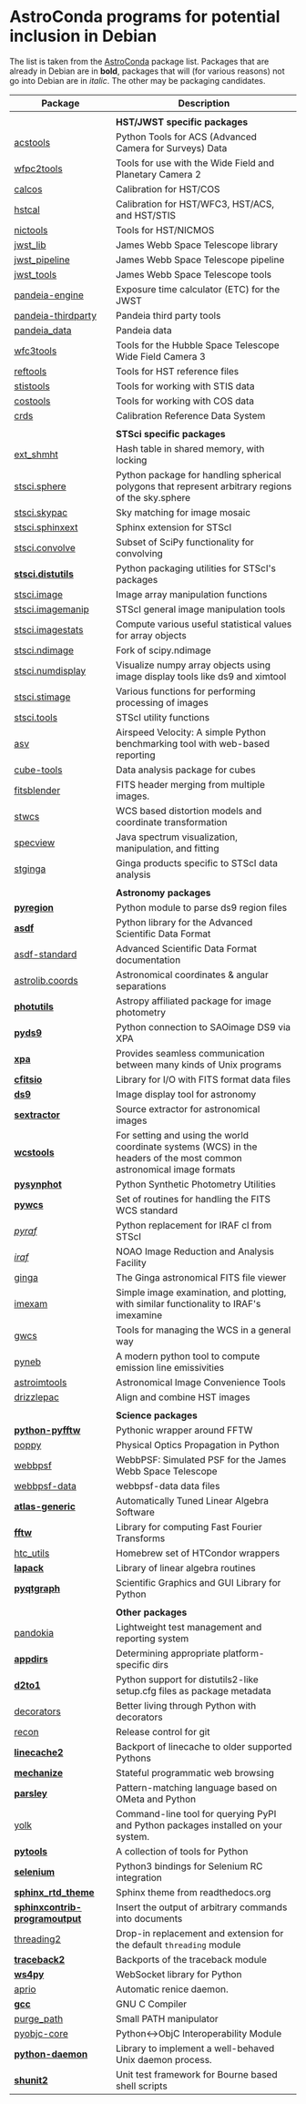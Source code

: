 AstroConda programs for potential inclusion in Debian
===================================================


The list is taken from the
[AstroConda](http://astroconda.github.io)
package list. Packages that are already in Debian are in **bold**, packages
that will (for various reasons) not go into Debian are in *italic*. The other
may be packaging candidates.


| Package              | Description |
| -------------------- | ----------- |
| | |
| | **HST/JWST specific packages** |
| [acstools](http://www.stsci.edu/institute/software_hardware/pyraf/stsci_python) | Python Tools for ACS (Advanced Camera for Surveys) Data |
| [wfpc2tools](http://www.stsci.edu/resources/software_hardware/stsci_python) | Tools for use with the Wide Field and Planetary Camera 2 |
| [calcos](https://github.com/spacetelescope/calcos) | Calibration for HST/COS |
| [hstcal](https://github.com/spacetelescope/hstcal) | Calibration for HST/WFC3, HST/ACS, and HST/STIS |
| [nictools](https://github.com/spacetelescope/nictools) | Tools for HST/NICMOS |
| [jwst_lib](ssh://git@bitbucket.org/stsci_ssb/jwst.git) | James Webb Space Telescope library |
| [jwst_pipeline](ssh://git@bitbucket.org/stsci_ssb/jwst.git) | James Webb Space Telescope pipeline |
| [jwst_tools](ssh://git@bitbucket.org/stsci_ssb/jwst.git) | James Webb Space Telescope tools |
| [pandeia-engine](https://github.com:stsci-ssb/pandeia) | Exposure time calculator (ETC) for the JWST |
| [pandeia-thirdparty](http://stsci.edu) | Pandeia third party tools |
| [pandeia_data](https://github.com:stsci-ssb/pandeia_data) | Pandeia data |
| [wfc3tools](http://ssb.stsci.edu/doc/stsci_python_2.15.1/wfc3tools.doc/html/index.html) | Tools for the Hubble Space Telescope Wide Field Camera 3  |
| [reftools](http://www.stsci.edu/institute/software_hardware/pyraf/stsci_python) | Tools for HST reference files |
| [stistools](http://www.stsci.edu/institute/software_hardware/pyraf/stsci_python) | Tools for working with STIS data |
| [costools](http://www.stsci.edu/institute/software_hardware) | Tools for working with COS data |
| [crds](http://www.stsci.edu/hst/observatory/crds/) | Calibration Reference Data System |
| | |
| | **STSci specific packages** |
| [ext_shmht](https://github.com/stsci-ssb/ext_shmht) | Hash table in shared memory, with locking |
| [stsci.sphere](http://www.stsci.edu/institute/software_hardware) | Python package for handling spherical polygons that represent arbitrary regions of the sky.sphere |
| [stsci.skypac](https://github.com/spacetelescope/stsci.skypac) | Sky matching for image mosaic |
| [stsci.sphinxext](https://github.com/spacetelescope/stsci.sphinxext) | Sphinx extension for STScI |
| [stsci.convolve](https://github.com/spacetelescope/stsci.convolve) | Subset of SciPy functionality for convolving |
| [**stsci.distutils**](https://packages.debian.org/sid/python-stsci.distutils) | Python packaging utilities for STScI's packages |
| [stsci.image](https://github.com/spacetelescope/stsci.image) | Image array manipulation functions |
| [stsci.imagemanip](https://github.com/spacetelescope/stsci.imagemanip) | STScI general image manipulation tools |
| [stsci.imagestats](https://github.com/spacetelescope/stsci.imagestats) | Compute various useful statistical values for array objects |
| [stsci.ndimage](https://github.com/spacetelescope/stsci.ndimage) | Fork of scipy.ndimage |
| [stsci.numdisplay](http://stsdas.stsci.edu/numdisplay) | Visualize numpy array objects using image display tools like ds9 and ximtool |
| [stsci.stimage](https://github.com/spacetelescope/stsci.stimage) | Various functions for performing processing of images |
| [stsci.tools](https://github.com/spacetelescope/stsci.tools) | STScI utility functions |
| [asv](https://github.com/spacetelescope/asv) | Airspeed Velocity: A simple Python benchmarking tool with web-based reporting |
| [cube-tools](https://github.com/spacetelescope/cube-tools) | Data analysis package for cubes |
| [fitsblender](http://github.com/spacetelescope/fitsblender) | FITS header merging from multiple images.  |
| [stwcs](https://github.com/spacetelescope/stwcs) | WCS based distortion models and coordinate transformation |
| [specview](https://github.com/spacetelescope/specview) | Java spectrum visualization, manipulation, and fitting |
| [stginga](https://github.com/spacetelescope/stginga) | Ginga products specific to STScI data analysis |
| | |
| | **Astronomy packages** |
| [**pyregion**](https://packages.debian.org/sid/python-pyregion) | Python module to parse ds9 region files |
| [**asdf**](https://packages.debian.org/sid/python-asdf) | Python library for the Advanced Scientific Data Format |
| [asdf-standard](https://github.com/spacetelescope/asdf-standard) | Advanced Scientific Data Format documentation |
| [astrolib.coords](https://github.com/spacetelescope/astrolib.coords.git) | Astronomical coordinates & angular separations |
| [**photutils**](https://packages.debian.org/sid/python-photutils) | Astropy affiliated package for image photometry |
| [**pyds9**](https://packages.debian.org/sid/python-pyds9) | Python connection to SAOimage DS9 via XPA |
| [**xpa**](https://packages.debian.org/sid/libxpa-dev) | Provides seamless communication between many kinds of Unix programs |
| [**cfitsio**](https://packages.debian.org/sid/libcfitsio-dev) | Library for I/O with FITS format data files |
| [**ds9**](https://packages.debian.org/sid/saods9) | Image display tool for astronomy |
| [**sextractor**](https://packages.debian.org/sid/sextractor) | Source extractor for astronomical images |
| [**wcstools**](https://packages.debian.org/sid/wcstools) | For setting and using the world coordinate systems (WCS) in the headers of the most common astronomical image formats |
| [**pysynphot**](https://packages.debian.org/sid/python-pysynphot) | Python Synthetic Photometry Utilities |
| [**pywcs**](https://packages.debian.org/sid/python-pywcs) | Set of routines for handling the FITS WCS standard |
| [*pyraf*](https://github.com/spacetelescope/pyraf) | Python replacement for IRAF cl from STScI |
| [*iraf*](http://iraf.noao.edu) | NOAO Image Reduction and Analysis Facility |
| [ginga](https://github.com/ejeschke/ginga) | The Ginga astronomical FITS file viewer |
| [imexam](https://github.com/spacetelescope/imexam) | Simple image examination, and plotting, with similar functionality to IRAF's imexamine |
| [gwcs](https://github.com/spacetelescope/gwcs) | Tools for managing the WCS in a general way |
| [pyneb](http://www.iac.es/proyecto/PyNeb/) | A modern python tool to compute emission line emissivities |
| [astroimtools](https://github.com/spacetelescope/astroimtools) | Astronomical Image Convenience Tools |
| [drizzlepac](http://drizzlepac.stsci.edu/) | Align and combine HST images |
| | |
| | **Science packages** |
| [**python-pyfftw**](https://packages.debian.org/sid/python-pyfftw) | Pythonic wrapper around FFTW |
| [poppy](https://github.com/mperrin/poppy) | Physical Optics Propagation in Python |
| [webbpsf](http://www.stsci.edu/jwst/software/webbpsf/) | WebbPSF: Simulated PSF for the James Webb Space Telescope |
| [webbpsf-data](http://www.stsci.edu/~mperrin/software/webbpsf) | webbpsf-data data files |
| [**atlas-generic**](https://packages.debian.org/sid/libatlas-dev) | Automatically Tuned Linear Algebra Software |
| [**fftw**](https://packages.debian.org/sid/fftw3) | Library for computing Fast Fourier Transforms |
| [htc_utils](http://bitbucket.org/jhunkeler/htc_utils) | Homebrew set of HTCondor wrappers |
| [**lapack**](https://packages.debian.org/sid/liblapack-dev) | Library of linear algebra routines |
| [**pyqtgraph**](https://packages.debian.org/sid/python-pyqtgraph) | Scientific Graphics and GUI Library for Python |
| | |
| | **Other packages** |
| [pandokia](http://ssb.stsci.edu/testing/pandokia) | Lightweight test management and reporting system |
| [**appdirs**](https://packages.debian.org/sid/python-appdirs) | Determining appropriate platform-specific dirs |
| [**d2to1**](https://packages.debian.org/sid/python-d2to1) | Python support for distutils2-like setup.cfg files as package metadata |
| [decorators](https://github.com/micheles/decorator) | Better living through Python with decorators |
| [recon](http://github.com/jhunkeler/recon) | Release control for git |
| [**linecache2**](https://packages.debian.org/sid/python-linecache2) | Backport of linecache to older supported Pythons |
| [**mechanize**](https://packages.debian.org/sid/python-mechanize) | Stateful programmatic web browsing  |
| [**parsley**](https://packages.debian.org/sid/parsley) | Pattern-matching language based on OMeta and Python |
| [yolk](https://pypi.python.org/packages/source/y/yolk) | Command-line tool for querying PyPI and Python packages installed on your system. |
| [**pytools**](https://packages.debian.org/sid/python-pytools) | A collection of tools for Python |
| [**selenium**](https://packages.debian.org/sid/python-selenium) | Python3 bindings for Selenium RC integration |
| [**sphinx_rtd_theme**](https://packages.debian.org/sid/python-sphinx-rtd-theme) | Sphinx theme from readthedocs.org |
| [**sphinxcontrib-programoutput**](https://packages.debian.org/sid/sphinxcontrib-programoutput) | Insert the output of arbitrary commands into documents |
| [threading2](https://pypi.python.org/packages/source/t/threading2) | Drop-in replacement and extension for the default `threading` module |
| [**traceback2**](https://packages.debian.org/sid/python-traceback2) | Backports of the traceback module |
| [**ws4py**](https://packages.debian.org/sid/python-ws4py) | WebSocket library for Python |
| [aprio](http://bitbucket.org/jhunkeler/aprio) | Automatic renice daemon. |
| [**gcc**](https://packages.debian.org/sid/gcc) | GNU C Compiler |
| [purge_path](http://bitbucket.org/jhunkeler/purge_path) | Small PATH manipulator |
| [pyobjc-core](http://pyobjc.sourceforge.net/) | Python<->ObjC Interoperability Module |
| [**python-daemon**](https://packages.debian.org/sid/python-daemon) | Library to implement a well-behaved Unix daemon process. |
| [**shunit2**](https://packages.debian.org/sid/shunit2) | Unit test framework for Bourne based shell scripts |
